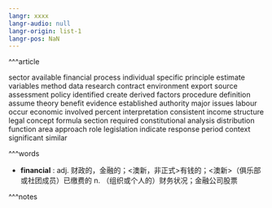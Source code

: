 ```yaml
---
langr: xxxx
langr-audio: null
langr-origin: list-1
langr-pos: NaN
---
```

^^^article

sector
 available
 financial
 process
 individual
 specific
 principle
 estimate
 variables
 method
 data
 research
 contract
 environment
 export
 source
 assessment
 policy
 identified
 create
 derived
 factors
 procedure
 definition
 assume
 theory
 benefit
 evidence
 established
 authority
 major
 issues
 labour
 occur
 economic
 involved
 percent
 interpretation
 consistent
 income
 structure
 legal
 concept
 formula
 section
 required
 constitutional
 analysis
 distribution
 function
 area
 approach
 role
 legislation
 indicate
 response
 period
 context
 significant
 similar

^^^words

+ **financial** : adj. 财政的，金融的；<澳新，非正式>有钱的；<澳新>（俱乐部或社团成员）已缴费的
  n. （组织或个人的）财务状况；金融公司股票

^^^notes
